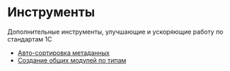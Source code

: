 # Инструменты

Дополнительные инструменты, улучшающие и ускоряющие работу по стандартам 1С

- [Авто-сортировка метаданных](autosort.md)
- [Создание общих модулей по типам](common-module-types.md)
